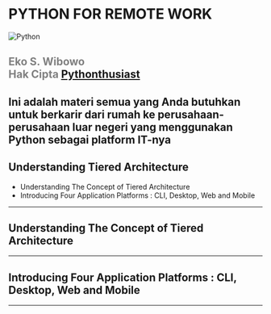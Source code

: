 # PYTHON FOR REMOTE WORK
<img src="https://www.python.org/static/opengraph-icon-200x200.png" alt="Python"/>

<span style="color:gray">Eko S. Wibowo</span>
<br/>
<span style="color:gray">Hak Cipta [Pythonthusiast](http://coderdojo.id)</span>
---
Ini adalah materi semua yang Anda butuhkan untuk berkarir dari rumah ke perusahaan-perusahaan luar negeri yang menggunakan Python sebagai platform IT-nya
---
## Understanding Tiered Architecture
* Understanding The Concept of Tiered Architecture
* Introducing Four Application Platforms : CLI, Desktop, Web and Mobile

---
## Understanding The Concept of Tiered Architecture
 
---
## Introducing Four Application Platforms : CLI, Desktop, Web and Mobile

---